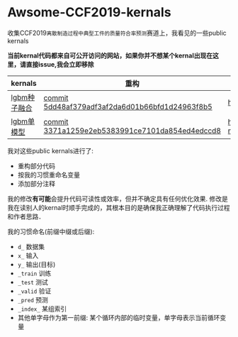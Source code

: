 # Awsome-CCF2019-kernals
收集CCF2019`离散制造过程中典型工件的质量符合率预测`赛道上，我看见的一些public kernals

**当前kernal代码都来自可公开访问的网站，如果你并不想某个kernal出现在这里，请直接issue,我会立即移除**

|kernals|重构|源地址|
|---|---|---|
|[lgbm种子融合](./lgbm_seed_stack.py)|[commit 5dd48af379adf3af2da6d01b66bfd1d24963f8b5](https://github.com/loopyme/Awsome-CCF2019-kernals/commit/5dd48af379adf3af2da6d01b66bfd1d24963f8b5)|https://zhuanlan.zhihu.com/p/79687336|
|[lgbm单模型](./lgbm.py)|[commit 3371a1259e2eb5383991ce7101da854ed4edccd8](https://github.com/loopyme/Awsome-CCF2019-kernals/commit/3371a1259e2eb5383991ce7101da854ed4edccd8)|https://github.com/destiny19960207/CCF_BDCI2019_discrete-manufacturing/blob/master/baseline.py|

我对这些public kernals进行了:
 - 重构部分代码
 - 按我的习惯重命名变量
 - 添加部分注释

我的修改**有可能**会提升代码可读性或效率，但并不确定具有任何优化效果. 修改是我在读别人的kernal时顺手完成的，其根本目的是确保我正确理解了代码执行过程和作者思路．

我的习惯命名(前缀中缀或后缀):
 - ```d_``` 数据集
 - ```x_``` 输入
 - ```y_``` 输出(目标)
 - ```_train``` 训练
 - ```_test``` 测试
 - ```_valid``` 验证
 - ```_pred``` 预测
 - ```_index_``` 某组索引
 - 其他单字母作为第一前缀: 某个循环内部的临时变量，单字母表示当前循环变量
